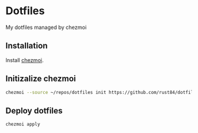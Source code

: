 # Dotfiles

My dotfiles managed by chezmoi

## Installation

Install [chezmoi](https://www.chezmoi.io/docs/install/#one-line-package-install).

## Initizalize chezmoi

```sh
chezmoi --source ~/repos/dotfiles init https://github.com/rust84/dotfiles.git
```

## Deploy dotfiles

```sh
chezmoi apply
```